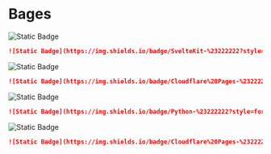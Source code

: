 # Bages

![Static Badge](https://img.shields.io/badge/SvelteKit-%23222222?style=for-the-badge&logo=svelte&link=https://kit.svelte.dev%2F)
```md
![Static Badge](https://img.shields.io/badge/SvelteKit-%23222222?style=for-the-badge&logo=svelte&link=https://kit.svelte.dev/)
```

![Static Badge](https://img.shields.io/badge/Cloudflare%20Pages-%23222222?style=for-the-badge&logo=cloudflarepages&link=https://pages.cloudflare.com%2F)
```md
![Static Badge](https://img.shields.io/badge/Cloudflare%20Pages-%23222222?style=for-the-badge&logo=cloudflarepages&link=https://pages.cloudflare.com/)
```

![Static Badge](https://img.shields.io/badge/Python-%23222222?style=for-the-badge&logo=python&link=https://www.python.org%2F)
```md
![Static Badge](https://img.shields.io/badge/Python-%23222222?style=for-the-badge&logo=python&link=https://www.python.org/)
```

![Static Badge](https://img.shields.io/badge/GitHub%20Actions-%23222222?style=for-the-badge&logo=githubactions&link=https://pages.cloudflare.com%2F)
```md
![Static Badge](https://img.shields.io/badge/Cloudflare%20Pages-%23222222?style=for-the-badge&logo=cloudflarepages&link=https://pages.cloudflare.com/)
```
